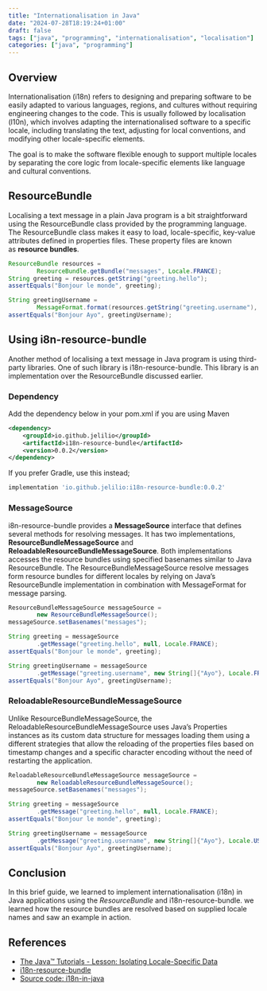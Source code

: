 ```yaml
---
title: "Internationalisation in Java"
date: "2024-07-28T18:19:24+01:00"
draft: false
tags: ["java", "programming", "internationalisation", "localisation"]
categories: ["java", "programming"]
---
```


## Overview

Internationalisation (i18n) refers to designing and preparing software to be easily adapted to various languages, regions, and cultures without requiring engineering changes to the code. This is usually followed by localisation (l10n), which involves adapting the internationalised software to a specific locale, including translating the text, adjusting for local conventions, and modifying other locale-specific elements.

The goal is to make the software flexible enough to support multiple locales by separating the core logic from locale-specific elements like language and cultural conventions.

## ResourceBundle

Localising a text message in a plain Java program is a bit straightforward using the ResourceBundle class provided by the programming language. The ResourceBundle class makes it easy to load, locale-specific, key-value attributes defined in properties files. These property files are known as **resource bundles**.

```java
ResourceBundle resources =
		ResourceBundle.getBundle("messages", Locale.FRANCE);
String greeting = resources.getString("greeting.hello");
assertEquals("Bonjour le monde", greeting);

String greetingUsername =
		MessageFormat.format(resources.getString("greeting.username"), "Ayo");
assertEquals("Bonjour Ayo", greetingUsername);
```

## Using i8n-resource-bundle

Another method of localising a text message in Java program is using third-party libraries. One of such library is i18n-resource-bundle. This library is an implementation over the ResourceBundle discussed earlier.

### Dependency

Add the dependency below in your pom.xml if you are using Maven

```xml
<dependency>
    <groupId>io.github.jelilio</groupId>
    <artifactId>i18n-resource-bundle</artifactId>
    <version>0.0.2</version>
</dependency>
```

If you prefer Gradle, use this instead;

```groovy
implementation 'io.github.jelilio:i18n-resource-bundle:0.0.2'
```

### MessageSource

i8n-resource-bundle provides a **MessageSource** interface that defines several methods for resolving messages. It has two implementations, **ResourceBundleMessageSource** and **ReloadableResourceBundleMessageSource**. Both implementations accesses the resource bundles using specified basenames similar to Java ResourceBundle. The ResourceBundleMessageSource resolve messages form resource bundles for different locales by relying on Java’s ResourceBundle implementation in combination with MessageFormat for message parsing.

```java
ResourceBundleMessageSource messageSource =
		new ResourceBundleMessageSource();
messageSource.setBasenames("messages");

String greeting = messageSource
		.getMessage("greeting.hello", null, Locale.FRANCE);
assertEquals("Bonjour le monde", greeting);

String greetingUsername = messageSource
		.getMessage("greeting.username", new String[]{"Ayo"}, Locale.FRANCE);
assertEquals("Bonjour Ayo", greetingUsername);
```

### ReloadableResourceBundleMessageSource

Unlike ResourceBundleMessageSource, the ReloadableResourceBundleMessageSource uses Java’s Properties instances as its custom data structure for messages loading them using a different strategies that allow the reloading of the properties files based on timestamp changes and a specific character encoding without the need of restarting the application.

```java
ReloadableResourceBundleMessageSource messageSource =
		new ReloadableResourceBundleMessageSource();
messageSource.setBasenames("messages");

String greeting = messageSource
		.getMessage("greeting.hello", null, Locale.FRANCE);
assertEquals("Bonjour le monde", greeting);

String greetingUsername = messageSource
		.getMessage("greeting.username", new String[]{"Ayo"}, Locale.US);
assertEquals("Bonjour Ayo", greetingUsername);
```

## Conclusion

In this brief guide, we learned to implement internationalisation (i18n) in Java applications using the *ResourceBundle* and i18n-resource-bundle. we learned how the resource bundles are resolved based on supplied locale names and saw an example in action.

## References

- [The Java™ Tutorials - Lesson: Isolating Locale-Specific Data](https://docs.oracle.com/javase/tutorial/i18n/resbundle/index.html)
- [i18n-resource-bundle](https://github.com/jelilio/i18n-resource-bundle)
- [Source code: i18n-in-java](https://github.com/jelilio/i18n-in-java)
